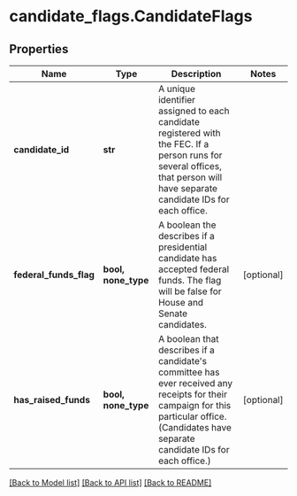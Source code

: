 # candidate_flags.CandidateFlags

## Properties
Name | Type | Description | Notes
------------ | ------------- | ------------- | -------------
**candidate_id** | **str** |  A unique identifier assigned to each candidate registered with the FEC. If a person runs for several offices, that person will have separate candidate IDs for each office.  |
**federal_funds_flag** | **bool, none_type** | A boolean the describes if a presidential candidate has accepted federal funds. The flag will be false for House and Senate candidates. | [optional]
**has_raised_funds** | **bool, none_type** | A boolean that describes if a candidate&#39;s committee has ever received any receipts for their campaign for this particular office. (Candidates have separate candidate IDs for each office.) | [optional]

[[Back to Model list]](../README.md#documentation-for-models) [[Back to API list]](../README.md#documentation-for-api-endpoints) [[Back to README]](../README.md)
